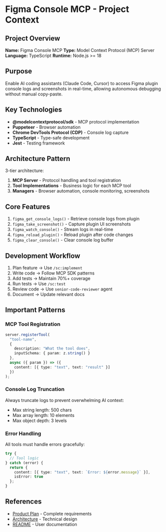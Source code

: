 # Figma Console MCP - Project Context

## Project Overview

**Name:** Figma Console MCP
**Type:** Model Context Protocol (MCP) Server
**Language:** TypeScript
**Runtime:** Node.js >= 18

## Purpose

Enable AI coding assistants (Claude Code, Cursor) to access Figma plugin console logs and screenshots in real-time, allowing autonomous debugging without manual copy-paste.

## Key Technologies

- **@modelcontextprotocol/sdk** - MCP protocol implementation
- **Puppeteer** - Browser automation
- **Chrome DevTools Protocol (CDP)** - Console log capture
- **TypeScript** - Type-safe development
- **Jest** - Testing framework

## Architecture Pattern

3-tier architecture:
1. **MCP Server** - Protocol handling and tool registration
2. **Tool Implementations** - Business logic for each MCP tool
3. **Managers** - Browser automation, console monitoring, screenshots

## Core Features

1. `figma_get_console_logs()` - Retrieve console logs from plugin
2. `figma_take_screenshot()` - Capture plugin UI screenshots
3. `figma_watch_console()` - Stream logs in real-time
4. `figma_reload_plugin()` - Reload plugin after code changes
5. `figma_clear_console()` - Clear console log buffer

## Development Workflow

1. Plan feature → Use `/sc:implement`
2. Write code → Follow MCP SDK patterns
3. Add tests → Maintain 70%+ coverage
4. Run tests → Use `/sc:test`
5. Review code → Use `senior-code-reviewer` agent
6. Document → Update relevant docs

## Important Patterns

### MCP Tool Registration
```typescript
server.registerTool(
  "tool-name",
  {
    description: "What the tool does",
    inputSchema: { param: z.string() }
  },
  async ({ param }) => ({
    content: [{ type: "text", text: "result" }]
  })
);
```

### Console Log Truncation
Always truncate logs to prevent overwhelming AI context:
- Max string length: 500 chars
- Max array length: 10 elements
- Max object depth: 3 levels

### Error Handling
All tools must handle errors gracefully:
```typescript
try {
  // Tool logic
} catch (error) {
  return {
    content: [{ type: "text", text: `Error: ${error.message}` }],
    isError: true
  };
}
```

## References

- [Product Plan](../PRODUCT_PLAN.md) - Complete requirements
- [Architecture](../ARCHITECTURE.md) - Technical design
- [README](../README.md) - User documentation
